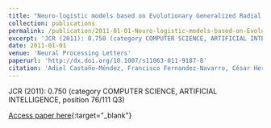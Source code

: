 ```yaml
---
title: "Neuro-logistic models based on Evolutionary Generalized Radial Basis Function for the microarray gene expression classification problem"
collection: publications
permalink: /publication/2011-01-01-Neuro-logistic-models-based-on-Evolutionary-Generalized-Radial-Basis-Function-for-the-microarray-gen
excerpt: 'JCR (2011): 0.750 (category COMPUTER SCIENCE, ARTIFICIAL INTELLIGENCE, position 76/111 Q3)'
date: 2011-01-01
venue: 'Neural Processing Letters'
paperurl: 'http://dx.doi.org/10.1007/s11063-011-9187-8'
citation: 'Adiel Castaño-Méndez, Francisco Fernandez-Navarro, César Hervás-Martínez, <strong>Pedro Antonio Gutiérrez</strong>, &quot;Neuro-logistic models based on Evolutionary Generalized Radial Basis Function for the microarray gene expression classification problem.&quot; Neural Processing Letters, Vol. 34, 2011, pp.117-131.'
---
```

JCR (2011): 0.750 (category COMPUTER SCIENCE, ARTIFICIAL INTELLIGENCE, position 76/111 Q3)

[Access paper here](http://dx.doi.org/10.1007/s11063-011-9187-8){:target="_blank"}

